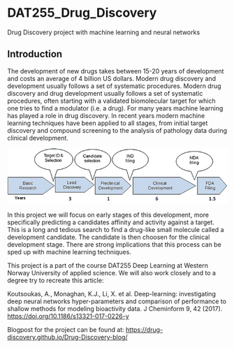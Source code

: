 # DAT255_Drug_Discovery
Drug Discovery project with machine learning and neural networks

## Introduction
The development of new drugs takes between 15-20 years of development and costs an average of 4 billion US dollars. Modern drug discovery and development usually follows a set of systematic procedures. Modern drug discovery and drug development usually follows a set of systematic procedures, often starting with a validated biomolecular target for which one tries to find a modulator (i.e. a drug). For many years machine learning has played a role in drug discovery. In recent years modern machine learning techniques have been applied to all stages, from initial target discovery and compound screening to the analysis of pathology data during clinical development.

![](images/drugdevmodel.jpg)

In this project we will focus on early stages of this development, more specifically predicting a candidates affinity and activity against a target. This is a long and tedious search to find a drug-like small molecule called a development candidate. The candidate is then choosen for the clinical development stage. There are strong implications that this process can be sped up with machine learning techniques.

This project is a part of the course DAT255 Deep Learning at Western Norway University of applied science. We will also work closely and to a degree try to recreate this article:

Koutsoukas, A., Monaghan, K.J., Li, X. et al. Deep-learning: investigating deep neural networks hyper-parameters and comparison of performance to shallow methods for modeling bioactivity data. J Cheminform 9, 42 (2017). https://doi.org/10.1186/s13321-017-0226-y


Blogpost for the project can be found at: https://drug-discovery.github.io/Drug-Discovery-blog/


